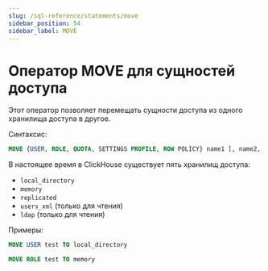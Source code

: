 ```yaml
---
slug: /sql-reference/statements/move
sidebar_position: 54
sidebar_label: MOVE
---
```



# Оператор MOVE для сущностей доступа

Этот оператор позволяет перемещать сущности доступа из одного хранилища доступа в другое.

Синтаксис:

```sql
MOVE {USER, ROLE, QUOTA, SETTINGS PROFILE, ROW POLICY} name1 [, name2, ...] TO access_storage_type
```

В настоящее время в ClickHouse существует пять хранилищ доступа:
 - `local_directory`
 - `memory`
 - `replicated`
 - `users_xml` (только для чтения)
 - `ldap` (только для чтения)

Примеры:

```sql
MOVE USER test TO local_directory
```

```sql
MOVE ROLE test TO memory
```
